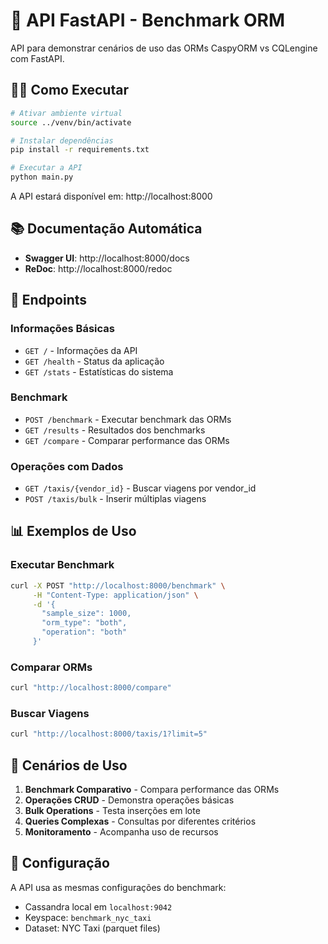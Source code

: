 # 🚀 API FastAPI - Benchmark ORM

API para demonstrar cenários de uso das ORMs CaspyORM vs CQLengine com FastAPI.

## 🏃‍♂️ Como Executar

```bash
# Ativar ambiente virtual
source ../venv/bin/activate

# Instalar dependências
pip install -r requirements.txt

# Executar a API
python main.py
```

A API estará disponível em: http://localhost:8000

## 📚 Documentação Automática

- **Swagger UI**: http://localhost:8000/docs
- **ReDoc**: http://localhost:8000/redoc

## 🔗 Endpoints

### Informações Básicas
- `GET /` - Informações da API
- `GET /health` - Status da aplicação
- `GET /stats` - Estatísticas do sistema

### Benchmark
- `POST /benchmark` - Executar benchmark das ORMs
- `GET /results` - Resultados dos benchmarks
- `GET /compare` - Comparar performance das ORMs

### Operações com Dados
- `GET /taxis/{vendor_id}` - Buscar viagens por vendor_id
- `POST /taxis/bulk` - Inserir múltiplas viagens

## 📊 Exemplos de Uso

### Executar Benchmark
```bash
curl -X POST "http://localhost:8000/benchmark" \
     -H "Content-Type: application/json" \
     -d '{
       "sample_size": 1000,
       "orm_type": "both",
       "operation": "both"
     }'
```

### Comparar ORMs
```bash
curl "http://localhost:8000/compare"
```

### Buscar Viagens
```bash
curl "http://localhost:8000/taxis/1?limit=5"
```

## 🎯 Cenários de Uso

1. **Benchmark Comparativo** - Compara performance das ORMs
2. **Operações CRUD** - Demonstra operações básicas
3. **Bulk Operations** - Testa inserções em lote
4. **Queries Complexas** - Consultas por diferentes critérios
5. **Monitoramento** - Acompanha uso de recursos

## 🔧 Configuração

A API usa as mesmas configurações do benchmark:
- Cassandra local em `localhost:9042`
- Keyspace: `benchmark_nyc_taxi`
- Dataset: NYC Taxi (parquet files) 